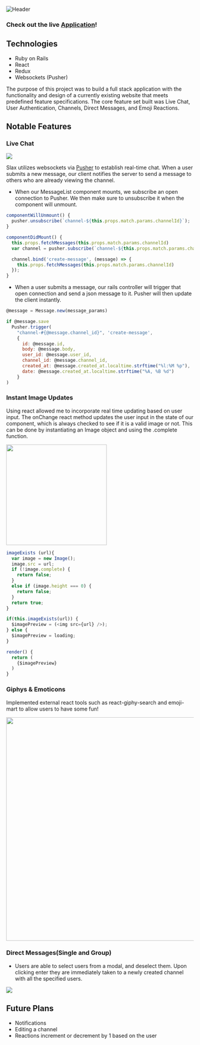![Header](https://i.imgur.com/w9bqPgp.png)

### Check out the live [Application](http://slax.us)!

## Technologies

* Ruby on Rails
* React
* Redux
* Websockets (Pusher)

The purpose of this project was to build a full stack application with the functionality and design of a currently existing website that meets predefined feature specifications. The core feature set built was Live Chat, User Authentication, Channels, Direct Messages, and Emoji Reactions.

## Notable Features

### Live Chat

<img src='https://github.com/ameet01/slax/blob/master/docs/livechat.gif' />

Slax utilizes websockets via [Pusher](http://pusher.com/) to establish real-time chat. When a user submits a new message, our client notifies the server to send a message to others who are already viewing the channel.

* When our MessageList component mounts, we subscribe an open connection to Pusher. We then make sure to unsubscribe it when the component will unmount.

```javascript
componentWillUnmount() {
  pusher.unsubscribe(`channel-${this.props.match.params.channelId}`);
}

componentDidMount() {
  this.props.fetchMessages(this.props.match.params.channelId)
  var channel = pusher.subscribe(`channel-${this.props.match.params.channelId}`);

  channel.bind('create-message', (message) => {
    this.props.fetchMessages(this.props.match.params.channelId)
  });
}
```
* When a user submits a message, our rails controller will trigger that open connection and send a json message to it. Pusher will then update the client instantly.

```javascript
@message = Message.new(message_params)

if @message.save
  Pusher.trigger(
    "channel-#{@message.channel_id}", 'create-message',
    {
      id: @message.id,
      body: @message.body,
      user_id: @message.user_id,
      channel_id: @message.channel_id,
      created_at: @message.created_at.localtime.strftime("%l:%M %p"),
      date: @message.created_at.localtime.strftime("%A, %B %d")
    }
)
```

### Instant Image Updates

Using react allowed me to incorporate real time updating based on user input. The onChange react method updates the user input in the state of our component, which is always checked to see if it is a valid image or not. This can be done by instantiating an Image object and using the .complete function.

<img src='https://github.com/ameet01/slax/blob/master/docs/Live%20photo%20update.gif' width='270px'/>

```javascript  
imageExists (url){
  var image = new Image();
  image.src = url;
  if (!image.complete) {
    return false;
  }
  else if (image.height === 0) {
    return false;
  }
  return true;
}
```
```javascript
if(this.imageExists(url)) {
  $imagePreview = (<img src={url} />);
} else {
  $imagePreview = loading;
}

render() {
  return (
    {$imagePreview}
  )
}
```



### Giphys & Emoticons

Implemented external react tools such as react-giphy-search and emoji-mart to allow users to have some fun!

<img src='https://github.com/ameet01/slax/blob/master/docs/giphys.gif' width='600px'/>

### Direct Messages(Single and Group)

* Users are able to select users from a modal, and deselect them. Upon clicking enter they are immediately taken to a newly created channel with all the specified users.

<img src='https://github.com/ameet01/slax/blob/master/docs/DirectMessages.gif' />



## Future Plans

* Notifications
* Editing a channel
* Reactions increment or decrement by 1 based on the user
